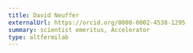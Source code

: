 ```yaml
---
title: David Neuffer
externalUrl: https://orcid.org/0000-0002-4538-1295
summary: scientist emeritus, Accelerator
type: altfermilab
---
```

